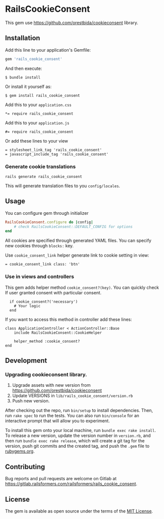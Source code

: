 # RailsCookieConsent

This gem use https://github.com/orestbida/cookieconsent library.

## Installation

Add this line to your application's Gemfile:

```ruby
gem 'rails_cookie_consent'
```

And then execute:

    $ bundle install

Or install it yourself as:

    $ gem install rails_cookie_consent


Add this to your `application.css`

    *= require rails_cookie_consent

Add this to your `application.js`

    #= require rails_cookie_consent

Or add these lines to your view

    = stylesheet_link_tag 'rails_cookie_consent'
    = javascript_include_tag 'rails_cookie_consent'

### Generate cookie translations

    rails generate rails_cookie_consent

This will generate translation files to you `config/locales`.

## Usage

You can configure gem through initializer

```ruby
RailsCookieConsent.configure do |config|
    # check RailsCookieConsent::DEFAULT_CONFIG for options
end
```

All cookies are specified through generated YAML files. You can specify new cookies through `blocks:` key.


Use `cookie_consent_link` helper generate link to cookie setting in view:

    = cookie_consent_link class: 'btn'

### Use in views and controllers

This gem adds helper method `cookie_consent?(key)`. You can quickly check If user granted consent with particular consent.
```
  if cookie_consent?('necessary')
    # Your logic
  end
```

If you want to access this method in controller add these lines:

```
class ApplicationController < ActionController::Base
    include RailsCookieConsent::CookieHelper

    helper_method :cookie_consent?
end
```

## Development

### Upgrading cookieconsent library.
1. Upgrade assets with new version from https://github.com/orestbida/cookieconsent
2. Update VERSIONS in `lib/rails_cookie_consent/version.rb`
3. Push new version.

After checking out the repo, run `bin/setup` to install dependencies. Then, run `rake spec` to run the tests. You can also run `bin/console` for an interactive prompt that will allow you to experiment.

To install this gem onto your local machine, run `bundle exec rake install`. To release a new version, update the version number in `version.rb`, and then run `bundle exec rake release`, which will create a git tag for the version, push git commits and the created tag, and push the `.gem` file to [rubygems.org](https://rubygems.org).

## Contributing

Bug reports and pull requests are welcome on Gitlab at https://gitlab.railsformers.com/railsformers/rails_cookie_consent.

## License

The gem is available as open source under the terms of the [MIT License](https://opensource.org/licenses/MIT).
